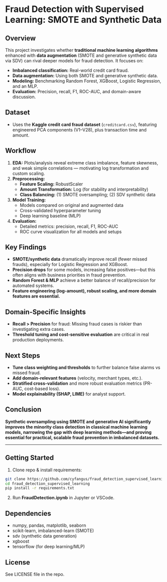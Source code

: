 # Fraud Detection with Supervised Learning: SMOTE and Synthetic Data

## Overview

This project investigates whether **traditional machine learning algorithms** enhanced with **data augmentation** (SMOTE and generative synthetic data via SDV) can rival deeper models for fraud detection. It focuses on:

- **Imbalanced classification:** Real-world credit card fraud.
- **Data augmentation:** Using both SMOTE and generative synthetic data.
- **Modeling:** Benchmarking Random Forest, XGBoost, Logistic Regression, and an MLP.
- **Evaluation:** Precision, recall, F1, ROC-AUC, and domain-aware discussion.

## Dataset

- Uses the **Kaggle credit card fraud dataset** (`creditcard.csv`), featuring engineered PCA components (V1–V28), plus transaction time and amount.

## Workflow

1. **EDA:** Plots/analysis reveal extreme class imbalance, feature skewness, and weak simple correlations — motivating log transformation and custom scaling.
2. **Preprocessing:**
    - **Feature Scaling:** RobustScaler
    - **Amount Transformation:** Log (for stability and interpretability)
    - **Class Balancing:** (1) SMOTE oversampling; (2) SDV synthetic data
3. **Model Training:**
    - Models compared on original and augmented data
    - Cross-validated hyperparameter tuning
    - Deep learning baseline (MLP)
4. **Evaluation:**
    - Detailed metrics: precision, recall, F1, ROC-AUC
    - ROC curve visualization for all models and setups

## Key Findings

- **SMOTE/synthetic data** dramatically improve recall (fewer missed frauds), especially for Logistic Regression and XGBoost.
- **Precision drops** for some models, increasing false positives—but this often aligns with business priorities in fraud prevention.
- **Random Forest & MLP** achieve a better balance of recall/precision for automated systems.
- **Feature engineering (log-amount), robust scaling, and more domain features are essential.**

## Domain-Specific Insights

- **Recall > Precision** for fraud: Missing fraud cases is riskier than investigating extra cases.
- **Threshold tuning and cost-sensitive evaluation** are critical in real production deployments.

## Next Steps

- **Tune class weighting and thresholds** to further balance false alarms vs missed fraud.
- **Add domain-relevant features** (velocity, merchant types, etc.).
- **Stratified cross-validation** and more robust evaluation metrics (PR-AUC, cost-based loss).
- **Model explainability (SHAP, LIME)** for analyst support.

## Conclusion

**Synthetic oversampling using SMOTE and generative AI significantly improves the minority class detection in classical machine learning models, narrowing the gap with deep learning methods—and proving essential for practical, scalable fraud prevention in imbalanced datasets.**

---

## Getting Started

1. Clone repo & install requirements:

```bash
git clone https://github.com/cyfangus/fraud_detection_supervised_learning.git
cd fraud_detection_supervised_learning
pip install -r requirements.txt
```

2. Run **FraudDetection.ipynb** in Jupyter or VSCode.

## Dependencies

- numpy, pandas, matplotlib, seaborn
- scikit-learn, imbalanced-learn (SMOTE)
- sdv (synthetic data generation)
- xgboost
- tensorflow (for deep learning/MLP)

## License

See LICENSE file in the repo.




